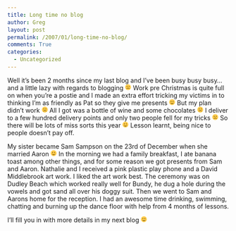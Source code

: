 ```yaml
---
title: Long time no blog
author: Greg
layout: post
permalink: /2007/01/long-time-no-blog/
comments: True
categories:
  - Uncategorized
---
```

Well it’s been 2 months since my last blog and I’ve been busy busy busy… and a little lazy with regards to blogging <img src="/wp-content/smilies/frownie.png" alt=":(" class="wp-smiley" style="height: 1em; max-height: 1em;" /> Work pre Christmas is quite full on when you’re a postie and I made an extra effort tricking my victims in to thinking I’m as friendly as Pat so they give me presents <img src="/wp-content/smilies/simple-smile.png" alt=":)" class="wp-smiley" style="height: 1em; max-height: 1em;" /> But my plan didn’t work <img src="/wp-content/smilies/frownie.png" alt=":(" class="wp-smiley" style="height: 1em; max-height: 1em;" /> All I got was a bottle of wine and some chocolates <img src="/wp-content/smilies/frownie.png" alt=":(" class="wp-smiley" style="height: 1em; max-height: 1em;" /> I deliver to a few hundred delivery points and only two people fell for my tricks <img src="/wp-content/smilies/frownie.png" alt=":(" class="wp-smiley" style="height: 1em; max-height: 1em;" /> So there will be lots of miss sorts this year <img src="/wp-content/smilies/simple-smile.png" alt=":)" class="wp-smiley" style="height: 1em; max-height: 1em;" /> Lesson learnt, being nice to people doesn’t pay off.

My sister became Sam Sampson on the 23rd of December when she married Aaron <img src="/wp-content/smilies/simple-smile.png" alt=":)" class="wp-smiley" style="height: 1em; max-height: 1em;" /> In the morning we had a family breakfast, I ate banana toast among other things, and for some reason we got presents from Sam and Aaron. Nathalie and I received a pink plastic play phone and a David Middlebrook art work. I liked the art work best. The ceremony was on Dudley Beach which worked really well for Bundy, he dug a hole during the vowels and got sand all over his doggy suit. Then we went to Sam and Aarons home for the reception. I had an awesome time drinking, swimming, chatting and burning up the dance floor with help from 4 months of lessons.

I’ll fill you in with more details in my next blog <img src="/wp-content/smilies/simple-smile.png" alt=":)" class="wp-smiley" style="height: 1em; max-height: 1em;" />